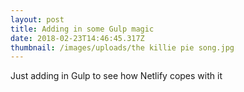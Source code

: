 ```yaml
---
layout: post
title: Adding in some Gulp magic
date: 2018-02-23T14:46:45.317Z
thumbnail: /images/uploads/the killie pie song.jpg
---
```

Just adding in Gulp to see how Netlify copes with it

